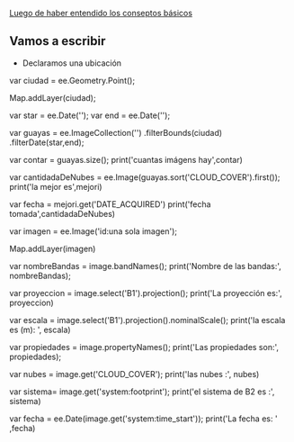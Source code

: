 [Luego de haber entendido los conseptos básicos]( https://github.com/HWMuyulema/GEE/blob/master/conceptos_basicos.md 'Nada es  dificil' )

## Vamos a escribir 

- Declaramos una ubicación

var ciudad = ee.Geometry.Point();

Map.addLayer(ciudad);

var star = ee.Date('');
var end = ee.Date('');

var guayas = ee.ImageCollection('')
.filterBounds(ciudad)
.filterDate(star,end);

var contar = guayas.size();
print('cuantas imágens hay',contar)


var cantidadaDeNubes = ee.Image(guayas.sort('CLOUD_COVER').first());
print('la mejor es',mejori)

var fecha = mejori.get('DATE_ACQUIRED')
print('fecha tomada',cantidadaDeNubes)

var imagen = ee.Image('id:una sola imagen');

Map.addLayer(imagen)


var nombreBandas = image.bandNames();
print('Nombre de las bandas:', nombreBandas);

var proyeccion = image.select('B1').projection();
print('La proyección es:', proyeccion)

var escala = image.select('B1').projection().nominalScale();
print('la escala es (m): ', escala)

var propiedades = image.propertyNames();
print('Las propiedades son:', propiedades);

var nubes = image.get('CLOUD_COVER');
print('las nubes :', nubes)


var sistema= image.get('system:footprint');
print('el sistema de B2 es :', sistema)


var fecha = ee.Date(image.get('system:time_start'));
print('La fecha es: ' ,fecha)







